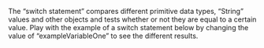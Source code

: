 The “switch statement” compares different primitive data types, “String” values and other objects and tests whether or not they are equal to a certain value. Play with the example of a switch statement below by changing the value of “exampleVariableOne” to see the different results.

